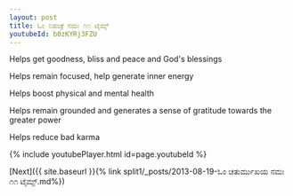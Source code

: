 ```yaml
---
layout: post
title: ಓಂ ನಿಹಂತ್ರೆ ನಮಃ ೧೧ ಟೈಮ್ಸ್
youtubeId: b0zKYRj3FZU
---
```

 
 
Helps get goodness, bliss and peace and God's blessings
 
Helps remain focused, help generate inner energy 
 
Helps boost physical and mental health 
 
Helps remain grounded and generates a sense of gratitude towards the greater power 
 
Helps reduce bad karma
 
 
 
 


{% include youtubePlayer.html id=page.youtubeId %}
 
[Next]({{ site.baseurl }}{% link  split1/_posts/2013-08-19-ಓಂ ಚತುರ್ಮುಖಯ ನಮಃ ೧೧ ಟೈಮ್ಸ್.md%})
 
